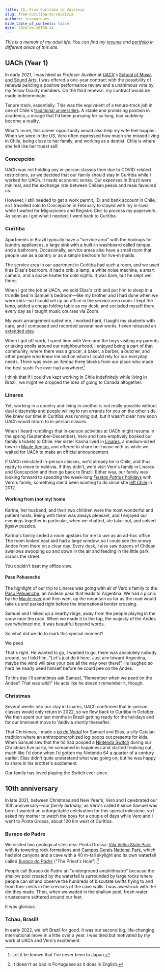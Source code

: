 ```yaml
---
title: 15. From Curitiba to Valdivia
slug: from-curitiba-to-valdivia
authors: icasmarques
hide_table_of_contents: false
date: 2024-04-26T00:14
---
```


*This is a memoir of my adult life. You can find my [resume](/docs/resume/intro) and [portfolio](/docs/portfolio/intro) in different areas of this site.* 

## UACh (Year 1)

In early 2021, I was hired as *Profesor Auxiliar* at [UACh](https://www.uach.cl/)'s [School of Music and Sound Arts](https://arquitectura-artes.uach.cl/escuela-de-artes-musicales-y-sonoras/). I was offered a one-year contract with the possibility of renewal pending a positive performance review and a unanimous vote by my fellow faculty members. On the third renewal, my contract would be made indeterminate.

Tenure track, essentially. This was the equivalent of a tenure-track job in one of Chile's [traditional universities](https://en.wikipedia.org/wiki/Chilean_Traditional_Universities). A stable and promising position in academia, a mirage that I'd been pursuing for so long, had suddenly become a reality.

What's more, this career opportunity would also help my wife feel happier. When we were in the US, Vero often expressed how much she missed living in Chile, being close to her family, and working as a dentist. Chile is where she felt like her truest self.

### Concepción

UACh was not holding any in-person classes then due to COVID-related restrictions, so we decided that our family should stay in Curitiba while I worked for UACh. It made economic sense. Our expenses in Brazil were minimal, and the exchange rate between Chilean pesos and reais favoured us. 

However, I still needed to get a work permit, ID, and bank account in Chile, so I travelled solo to Concepción in February to stayed with my in-laws while I waited for Migraciones and Registro Civil to process my paperwork. As soon as I got what I needed, I went back to Curitiba. 

### Curitiba

Apartments in Brazil typically have a "service area" with the hookups for laundry appliances, a large sink with a built-in washboard called *tanque*, and a bathroom. Occasionally, service areas also have a small room that people use as a pantry or as a simple bedroom for live-in maids.

The service area in our apartment in Curitiba had such a room, and we used it as Elias's bedroom. It had a crib, a lamp, a white noise machine, a smart camera, and a space heater for cold nights. It was bare, but he slept well there.

When I got the job at UACh, we sold Elias's crib and put him to sleep in a trundle bed in Samuel's bedroom—like my brother and I had done when we were kids—so I could set up an office in the service area room. I kept the lamp, added a cheap folding table as my desk, and secluded myself there every day as I taught music courses via Zoom.

My work arrangement suited me. I worked hard, I taught my students with care, and I composed and recorded several new works. I even released an [extended play](https://igorcoelhoasmarques.bandcamp.com/album/glosolalia).

When I got off work, I spent time with Vero and the boys visiting my parents or taking strolls around our neighbourhood. I enjoyed being a part of that community, where there was a grocer, a baker, a barber, a butcher, and other people who knew me and on whom I could rely for our everyday needs. There was even an *itamae* three blocks from our place who made the best sushi I've ever had anywhere![^1] 

I think that if I could've kept working in Chile indefinitely while living in Brazil, we might've dropped the idea of going to Canada altogether.

### Linares

Yet, working in a country and living in another is not really possible without dual citizenship and people willing to run errands for you on the other side. We knew our time in Curitiba was running out, but it wasn't clear how soon UACh would return to in-person classes.

When I heard rumblings that in-person activities at UACh might resume in the spring (September-December), Vero and I pre-emptively booked our family's tickets to Chile. Her sister Karina lived in [Linares](https://en.wikipedia.org/wiki/Linares,_Chile), a medium-sized town in [Maule Region](https://en.wikipedia.org/wiki/Maule_Region), and offered to share her house with us while we waited for UACh to make an official announcement.

If UACh reinstated in-person classes, we'd already be in Chile, and thus ready to move to Valdivia. If they didn't, we'd visit Vero's family in Linares and Concepción and then go back to Brazil. Either way, our family was looking forward to spending the week-long [*Fiestas Patrias* holidays](https://en.wikipedia.org/wiki/Fiestas_Patrias_(Chile)) with Vero's family, something she'd been wanting to do since she [left Chile](/6-graduation-byu.md#veros-graduation) in 2012.

#### Working from (not my) home

Karina, her husband, and their two children were the most wonderful and patient hosts. Being with them was always pleasant, and I enjoyed our evenings together in particular, when we chatted, ate take-out, and solved jigsaw puzzles. 

Karina's family ceded a room upstairs for me to use as an ad-hoc office. The room looked east and had a large window, so I could see the snowy Andes from there on a clear day. Every dusk, I also saw dozens of Chilean swallows swooping up and down in the air and feeding in the little park across the street. 

You couldn't beat my office view.

#### Paso Pehuenche

The highlight of our trip to Linares was going with all of Vero's family to the [Paso Pehuenche](https://en.wikipedia.org/wiki/Paso_Pehuenche), an Andean pass that leads to Argentina. We had a picnic by the [Maule river](https://en.wikipedia.org/wiki/Maule_River) and then went up the mountain as far as the road would take us and parked right before the international border crossing.

Samuel and I hiked up a nearby ridge, away from the people playing in the snow near the road. When we made it to the top, the majesty of the Andes overwhelmed me. It was beautiful beyond words.

So what did we do to mark this special moment? 

We peed. 

That's right. He wanted to go, I wanted to go, there was absolutely nobody around, so I told him, "Let's just do it here. Just aim toward Argentina, maybe the wind will take your pee all the way over there!" He laughed so hard he nearly peed himself before he could pee on the Andes.

To this day I'll sometimes ask Samuel, "Remember when we *peed* on the Andes? That was wild!" He acts like he doesn't remember it, though.

### Christmas

Several weeks into our stay in Linares, UACh confirmed that in-person classes would only return in 2022, so we flew back to Curitiba in October. We then spent our last months in Brazil getting ready for the holidays and for our imminent move to Valdivia shortly thereafter.

That Christmas, I made a [*tió de Nadal*](https://en.wikipedia.org/wiki/Ti%C3%B3_de_Nadal) for Samuel and Elias, a silly Catalan tradition where an anthropomorphized log poops out presents for kids. When Samuel saw that the tió had pooped a [Nintendo Switch](https://www.nintendo.com/en-ca/) during our Christmas Eve party, he screamed in happiness and started freaking out, much like I'd done when I'd gotten my Nintendo 64 a quarter of a century earlier. Elias didn't quite understand what was going on, but he was happy to share in his brother's excitement.

Our family has loved playing the Switch ever since.

## 10th anniversary

In late 2021, between Christmas and New Year's, Vero and I celebrated our 10th anniversary—our *family birthday*, as Vero's called it since Samuel was born. I wanted an unforgettable celebration for this special milestone, so I asked my mother to watch the boys for a couple of days while Vero and I went to Ponta Grossa, about 120 km west of Curitiba.

### Buraco do Padre

We visited two geological sites near Ponta Grossa: [Vila Velha State Park](https://parquevilavelha.com.br/) with its towering rock formations and [Campos Gerais National Park](https://en.wikipedia.org/wiki/Campos_Gerais_National_Park), which had slot canyons and a cave with a 40 m-tall skylight and its own waterfall called [*Buraco do Padre*](https://buracodopadre.com.br/atracao/furna-buraco-do-padre/) ("The Priest's Hole").[^2] 

People call Buraco do Padre an "underground amphitheatre" because the shallow pool created by the waterfall is surrounded by large rocks where people can sit and observe the hundreds of biscutate swifts flying to and from their nests in the crevices of the cave walls. I was awestruck with the din they made. Then, when we waded in the shallow pool, fresh-water crustaceans skittered around our feet.

It was glorious.

### Tchau, Brasil!

In early 2022, we left Brazil for good. It was our second big, life-changing, international move in a little over a year. I was tired but motivated by my work at UACh and Vero's excitement.

[^1]: Let it be known that I've never been to Japan.
[^2]: It doesn't as bad in Portuguese as it does in English.
